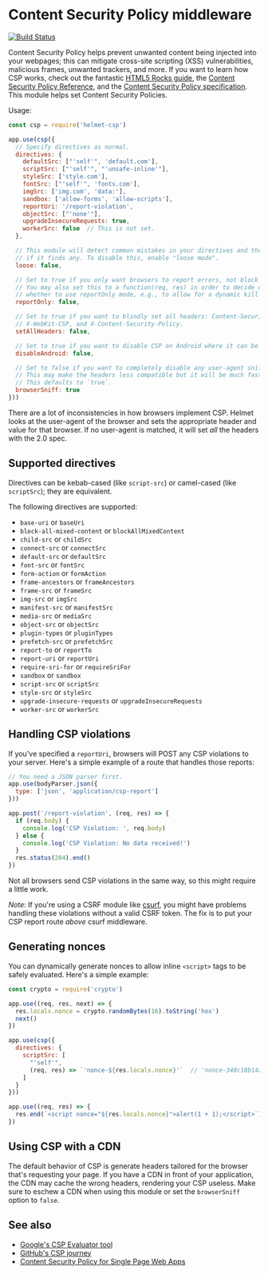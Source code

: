 Content Security Policy middleware
==================================
[![Build Status](https://travis-ci.org/helmetjs/csp.svg?branch=master)](https://travis-ci.org/helmetjs/csp)

Content Security Policy helps prevent unwanted content being injected into your webpages; this can mitigate cross-site scripting (XSS) vulnerabilities, malicious frames, unwanted trackers, and more. If you want to learn how CSP works, check out the fantastic [HTML5 Rocks guide](http://www.html5rocks.com/en/tutorials/security/content-security-policy/), the [Content Security Policy Reference](http://content-security-policy.com/), and the [Content Security Policy specification](http://www.w3.org/TR/CSP/). This module helps set Content Security Policies.

Usage:

```javascript
const csp = require('helmet-csp')

app.use(csp({
  // Specify directives as normal.
  directives: {
    defaultSrc: ["'self'", 'default.com'],
    scriptSrc: ["'self'", "'unsafe-inline'"],
    styleSrc: ['style.com'],
    fontSrc: ["'self'", 'fonts.com'],
    imgSrc: ['img.com', 'data:'],
    sandbox: ['allow-forms', 'allow-scripts'],
    reportUri: '/report-violation',
    objectSrc: ["'none'"],
    upgradeInsecureRequests: true,
    workerSrc: false  // This is not set.
  },

  // This module will detect common mistakes in your directives and throw errors
  // if it finds any. To disable this, enable "loose mode".
  loose: false,

  // Set to true if you only want browsers to report errors, not block them.
  // You may also set this to a function(req, res) in order to decide dynamically
  // whether to use reportOnly mode, e.g., to allow for a dynamic kill switch.
  reportOnly: false,

  // Set to true if you want to blindly set all headers: Content-Security-Policy,
  // X-WebKit-CSP, and X-Content-Security-Policy.
  setAllHeaders: false,

  // Set to true if you want to disable CSP on Android where it can be buggy.
  disableAndroid: false,

  // Set to false if you want to completely disable any user-agent sniffing.
  // This may make the headers less compatible but it will be much faster.
  // This defaults to `true`.
  browserSniff: true
}))
```

There are a lot of inconsistencies in how browsers implement CSP. Helmet looks at the user-agent of the browser and sets the appropriate header and value for that browser. If no user-agent is matched, it will set _all_ the headers with the 2.0 spec.

Supported directives
--------------------

Directives can be kebab-cased (like `script-src`) or camel-cased (like `scriptSrc`); they are equivalent.

The following directives are supported:

* `base-uri` or `baseUri`
* `block-all-mixed-content` or `blockAllMixedContent`
* `child-src` or `childSrc`
* `connect-src` or `connectSrc`
* `default-src` or `defaultSrc`
* `font-src` or `fontSrc`
* `form-action` or `formAction`
* `frame-ancestors` or `frameAncestors`
* `frame-src` or `frameSrc`
* `img-src` or `imgSrc`
* `manifest-src` or `manifestSrc`
* `media-src` or `mediaSrc`
* `object-src` or `objectSrc`
* `plugin-types` or `pluginTypes`
* `prefetch-src` or `prefetchSrc`
* `report-to` or `reportTo`
* `report-uri` or `reportUri`
* `require-sri-for` or `requireSriFor`
* `sandbox` or `sandbox`
* `script-src` or `scriptSrc`
* `style-src` or `styleSrc`
* `upgrade-insecure-requests` or `upgradeInsecureRequests`
* `worker-src` or `workerSrc`

Handling CSP violations
-----------------------

If you've specified a `reportUri`, browsers will POST any CSP violations to your server. Here's a simple example of a route that handles those reports:

```js
// You need a JSON parser first.
app.use(bodyParser.json({
  type: ['json', 'application/csp-report']
}))

app.post('/report-violation', (req, res) => {
  if (req.body) {
    console.log('CSP Violation: ', req.body)
  } else {
    console.log('CSP Violation: No data received!')
  }
  res.status(204).end()
})
```

Not all browsers send CSP violations in the same way, so this might require a little work.

*Note*: If you're using a CSRF module like [csurf](https://github.com/expressjs/csurf), you might have problems handling these violations without a valid CSRF token. The fix is to put your CSP report route *above* csurf middleware.

Generating nonces
-----------------

You can dynamically generate nonces to allow inline `<script>` tags to be safely evaluated. Here's a simple example:

```js
const crypto = require('crypto')

app.use((req, res, next) => {
  res.locals.nonce = crypto.randomBytes(16).toString('hex')
  next()
})

app.use(csp({
  directives: {
    scriptSrc: [
      "'self'",
      (req, res) => `'nonce-${res.locals.nonce}'`  // 'nonce-348c18b14aaf3e00938d8bdd613f1149'
    ]
  }
}))

app.use((req, res) => {
  res.end(`<script nonce="${res.locals.nonce}">alert(1 + 1);</script>`)
})
```

Using CSP with a CDN
--------------------

The default behavior of CSP is generate headers tailored for the browser that's requesting your page. If you have a CDN in front of your application, the CDN may cache the wrong headers, rendering your CSP useless. Make sure to eschew a CDN when using this module or set the `browserSniff` option to `false`.

See also
--------

* [Google's CSP Evaluator tool](https://csp-evaluator.withgoogle.com/)
* [GitHub's CSP journey](http://githubengineering.com/githubs-csp-journey/)
* [Content Security Policy for Single Page Web Apps](https://developer.squareup.com/blog/content-security-policy-for-single-page-web-apps/)
